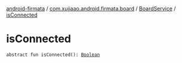 [android-firmata](../../index.md) / [com.xujiaao.android.firmata.board](../index.md) / [BoardService](index.md) / [isConnected](./is-connected.md)

# isConnected

`abstract fun isConnected(): `[`Boolean`](https://kotlinlang.org/api/latest/jvm/stdlib/kotlin/-boolean/index.html)